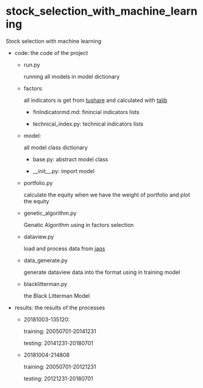 # stock_selection_with_machine_learning
Stock selection with machine learning 

* code:
  the code of the project

  * run.py 

    running all models in model dictionary

  * factors:

    all indicators is get from [tushare](https://tushare.pro/) and calculated with [talib](https://github.com/mrjbq7/ta-lib)

    * finIndicatormd.md: finincial indicators lists

    * technical_index.py: technical indicators lists

  * model:

    all model class dictionary

    * base.py: abstract model class

    * \_\_init\_\_.py: import model

  * portfolio.py

    calculate the equity when we have the weight of portfolio and plot the equity

  * genetic_algorithm.py

    Genatic Algorithm using in factors selection

  * dataview.py

    load and process data from [jaqs](https://github.com/quantOS-org/JAQS)

  * data_generate.py
  
    generate dataview data into the format using in training model

  * blacklitterman.py

    the Black Litterman Model 

* results:
  the results of the processes

  * 20181003-135120:

    training: 20050701-20141231

    testing: 20141231-20180701

  * 20181004-214808

    training: 20050701-20121231

    testing: 20121231-20180701